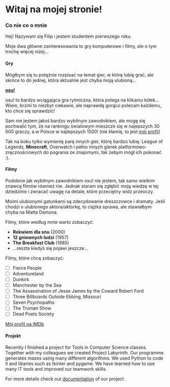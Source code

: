 # Witaj na mojej stronie!

### Co nie co o mnie

 Hej! Nazywam się Filip i jestem studentem pierwszego roku.
 
 Moje dwa główne zainteresowania to gry komputerowe i filmy, ale o tym trochę więcej niżej...

#### Gry

Mógłbym się tu potężnie rozpisać na temat gier, w którę lubię grać, ale skróce to do jednej, która aktualnie jest chyba moją ulubioną...

**[osu!](https://osu.ppy.sh/home)**

osu! to bardzo wciągająca gra rytmiczna, która polega na klikaniu kółek... Wiem, brzmi to niezbyt ciekawie, ale naprawdę gorąco polecam każdemu, kto chce się sprawdzić!

Sam nie jestem jakoś bardzo wybitnym zawodnikiem, ale mogę się pochwalić tym, że na rankingu światowym mieszcze się w najepszych 30 000 graczy, a w Polsce w najlepszych 1500! (nie kłamię, to jest [mój profil](https://osu.ppy.sh/users/6935771))

Tak na boku tylko wymienię parę innych gier, którę bardzo lubię: League of Legends, **Minecraft**, Overwatch i pełno innych gierek platformowo-zręcznościowych do pogrania ze znajomymi, tak żebym mógł ich pokonać :).

#### Filmy

Podobnie jak wybitnym zawodnikiem osu! nie jestem, tak samo wielkim znawcą filmów również nie. Jednak staram się zgłębić moją wiedzę w tej dziedzinie i zwracać uwagę na detale, które przeciętny widz przeoczy.

Moimi ulubionymi gatunkami są zdecydowanie dreszczowce i dramaty. Jeśli chodzi o ulubionego aktora/aktorkę, to ciężka sprawa, ale stawiałbym chyba na Matta Damona.

Filmy, które według mnie warto zobaczyć:

 * **Rekwiem dla snu** (2000)
 * **12 gniewnych ludzi** (1957)
 * **The Breakfast Club** (1985)
 * ...reszta kiedyś się pojawi jeszcze...

Filmy, które chcę zobaczyć:

- [ ] Fierce People
- [ ] Adventureland
- [ ] Dunkirk
- [ ] Manchester by the Sea
- [ ] The Assassination of Jesse James by the Coward Robert Ford
- [ ] Three Billboards Outside Ebbing, Missouri
- [ ] Seven Psychopaths
- [ ] The Truman Show
- [ ] Dead Poets Society

[Mój profil na IMDb](https://www.imdb.com/user/ur71719521/)

#### Projekt

Recently I finished a project for Tools in Computer Science classes. Together with my colleagues we created Project Labyrinth. Our programme generates mazes using many different algorithms. We used Python to code it and libaries such as tkinter and pygame. We have learned how to use many IT tools and improved our teamwork skills.

For more details check out [documentation](https://github.com/AGH-Narzedzia-Informatyczne/Project_Labyrinth/wiki/1.-LABIRYNTY) of our project.
